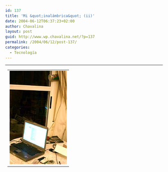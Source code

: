 ```yaml
---
id: 137
title: 'Mi &quot;inalámbrica&quot; (ii)'
date: 2004-06-12T06:37:23+02:00
author: Chavalina
layout: post
guid: http://www.wp.chavalina.net/?p=137
permalink: /2004/06/12/post-137/
categories:
  - Tecnología
---
```

<table width="100%" border="0" cellpadding="0" cellspacing="0">
  <tr>
    <td>
      <table border="0" cellspacing="5" cellpadding="10" width="1" align="left">
        <tr>
          <td>
            <a href="imagenes/fotos/inalambrica2.jpg" target="_blank"><img src="/imagenes/fotos/thumbs/inalambrica2.jpg" alt="inalámbrica" width="183" height="300" border="0" /></a>
          </td>
        </tr>
      </table>
      
      <p>
        Tras varias semanas de prueba con patéticos resultados por fin hemos conseguido que mi inalámbrica (por cortes&iacute;a de <a href="http://www.infoblanca.net" target="_blank">infoblanca.net</a>) funcione decentemente.
      </p>
      
      <p>
        Aunque tengo un ordenador portátil con la tecnolog&iacute;a Intel Centrino (wifi integrado) y con él consigo coger todas las redes inalámbricas que se me cruzan (tanto las de la universidad como las que furtivamente cazo en mi piso, ya que nadie se encarga de protegerlas) ésta que es la que más falta me hac&iacute;a no hab&iacute;a manera, la se&ntilde;al era deficiente y muy poco estable.
      </p>
      
      <p>
        Y la solución ha pasado por algo tan simple como colocar la antena en el lugar adecuado, no es tan importante la orientación como la altura. Una antena artesanal y tan simple como una barra metálica con algunas arandelas de plástico sujeta dentro de un bote de patatas (como podéis ver en la foto, junto a las cortinas de mi salón comedor xD) y poner otra tarjeta inalámbrica por PCMCIA.
      </p>
      
      <p>
        Y todo solucionado.
      </p>
      
      <p>
        Hombre, las cosas como son, inalámbrica es, peeeero… ten&iacute;a más movilidad con el cable de teléfono!
      </p>
      
      <p>
        Al menos la se&ntilde;al ya no se pierde (manteniendo la "antena" en su sitio) y la velocidad es bastante mejor:
      </p>
      
      <ul>
        <li>
          <a href="http://213.4.114.108/cgi-bin/downstream3.asp?bytes=51200&#038;horaIni=1087046936.282&#038;horaFin=1087046939.778" target="_blank">Medida de velocidad 1</a>
        </li>
        <li>
          <a href="http://213.4.114.108/cgi-bin/downstream3.asp?bytes=51200&#038;horaIni=1087047127.823&#038;horaFin=1087047149.269" target="_blank">Medida de velocidad 2</a>
        </li>
        <li>
          <a href="http://213.4.114.108/cgi-bin/downstream3.asp?bytes=409600&#038;horaIni=1087047230.085&#038;horaFin=1087047353.807" target="_blank">Medida de velocidad 3</a>
        </li>
      </ul>
      
      <p>
        "Heterogéneo". Gracias a Roque y a Javi de <a href="http://www.infoblanca.net" target="_blank">infoblanca.net</a>
      </p>
    </td>
  </tr>
</table>